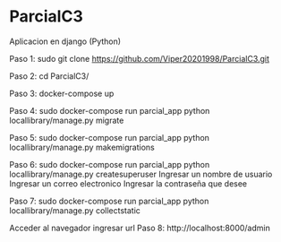 # ParcialC3
Aplicacion en django (Python)

Paso 1: sudo git clone https://github.com/Viper20201998/ParcialC3.git

Paso 2: cd ParcialC3/

Paso 3: docker-compose up

Paso 4: sudo docker-compose run parcial_app python locallibrary/manage.py migrate

Paso 5: sudo docker-compose run parcial_app python locallibrary/manage.py makemigrations

Paso 6: sudo docker-compose run parcial_app python locallibrary/manage.py createsuperuser
Ingresar un nombre de usuario
Ingresar un correo electronico
Ingresar la contraseña que desee

Paso 7: sudo docker-compose run parcial_app python locallibrary/manage.py collectstatic

Acceder al navegador ingresar url
Paso 8: http://localhost:8000/admin
